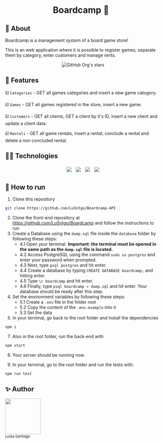 <h1 align="center">  Boardcamp  🎲  &nbsp  

</h1>

## 🎲 About

Boardcamp is a management system of a board game store!

This is an web application where it is possible to register games, separate them by category, enter customers and manage rents.

<div align="center">

![GitHub Org's stars](https://img.shields.io/github/stars/lusntgo?style=social)

</div>

## :hammer: Features

:ballot_box_with_check: `Categories` - GET all games categories and insert a new game catogory.

:ballot_box_with_check: `Games` - GET all games registered in the store, insert a new game.

:ballot_box_with_check: `Customers` - GET all clients, GET a client by it's ID, insert a new client and update a client data.

:ballot_box_with_check: `Rentals` - GET all game rentals, insert a rental, conclude a rental and delete a non concluded rental.


## :woman_technologist: Technologies
<p align="center">
    <img style='margin: 5px;' src='https://img.shields.io/badge/JavaScript-F7DF1E?style=for-the-badge&logo=javascript&logoColor=black'>
    <img style='margin: 5px;' src='https://img.shields.io/badge/Node.js-339933?style=for-the-badge&logo=nodedotjs&logoColor=white'>
  <img style='margin: 5px;' src='https://img.shields.io/badge/PostgreSQL-316192?style=for-the-badge&logo=postgresql&logoColor=white'>
  <img style='margin: 5px;' src="https://img.shields.io/badge/Express.js-000000?style=for-the-badge&logo=express&logoColor=white"/>
</p>

## :tada: How to run

1. Clone this repository
```bash
git clone https://github.com/LuSntgo/Boardcamp-API
```
2. Clone the front-end repository at https://github.com/LuSntgo/Boardcamp and follow the instructions to run
3. Create a Database using the ``dump.sql`` file inside the ``database`` folder by following these steps:
    - 4.1 Open your terminal. **Important: the terminal must be opened in the same path as the ``dump.sql`` file is located.**
    - 4.2 Access PostgreSQL using the command ``sudo su postgres`` and enter your password when prompted.
    - 4.3 Next, type ``psql postgres`` and hit enter.
    - 4.4 Create a database by typing ``CREATE DATABASE boardcamp;`` and hitting enter.
    - 4.5 Type ``\c boardcamp`` and hit enter.
    - 4.6 Finally, type ```psql boardcamp < dump.sql``` and hit enter. Your database should be ready after this step.
4. Set the environment variables by following these steps:
    - 5.1 Create a ``.env`` file in the folder root
    - 5.2 Copy the content of the ``.env.example`` into it
    - 5.3 Set the data
5. In your terminal, go back to the root folder and install the dependencies
```bash
npm i
```
7. Also in the root folder, run the back-end with
```bash
npm start
```
8. Your server should be running now.

9.  In your terminal, go to the root folder and run the tests with:
```bash
npm run test
```



## :sparkles: Author

[<img align="center" src="https://avatars.githubusercontent.com/lusntgo" width=115><br><sub>Luiza Santiago</sub>](https://github.com/lusntgo)
